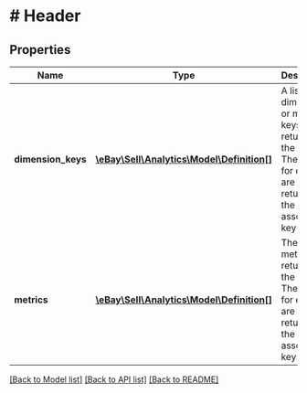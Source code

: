 # # Header

## Properties

Name | Type | Description | Notes
------------ | ------------- | ------------- | -------------
**dimension_keys** | [**\eBay\Sell\Analytics\Model\Definition[]**](Definition.md) | A list of the dimension or metric keys returned in the report. The values for each are is returned in the associated key fields. | [optional]
**metrics** | [**\eBay\Sell\Analytics\Model\Definition[]**](Definition.md) | The list of metrics returned in the report. The values for each are is returned in the associated key fields. | [optional]

[[Back to Model list]](../../README.md#models) [[Back to API list]](../../README.md#endpoints) [[Back to README]](../../README.md)
